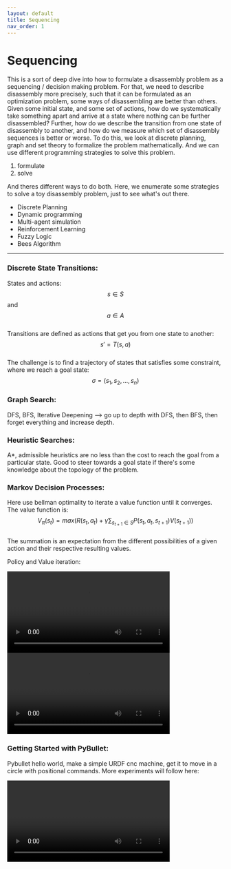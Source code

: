 ```yaml
---
layout: default
title: Sequencing
nav_order: 1
---
```


# Sequencing

This is a sort of deep dive into how to formulate a disassembly problem as a sequencing / decision making problem. For that, we need to describe disassembly more precisely, such that it can be formulated as an optimization problem, some ways of disassembling are better than others. Given some initial state, and some set of actions, how do we systematically take something apart and arrive at a state where nothing can be further disassembled? Further, how do we describe the transition from one state of disassembly to another, and how do we measure which set of disassembly sequences is better or worse. To do this, we look at discrete planning, graph and set theory to formalize the problem mathematically. And we can use different programming strategies to solve this problem. 
1.  formulate
2.  solve

And theres different ways to do both. Here, we enumerate some strategies to solve a toy disassembly problem, just to see what's out there. 

* Discrete Planning
* Dynamic programming
* Multi-agent simulation
* Reinforcement Learning
* Fuzzy Logic 
* Bees Algorithm

---

### Discrete State Transitions:
States and actions:  
$$ s \in S$$ and $$ a \in A $$  
Transitions are defined as actions that get you from one state to another:  
$$ s' = T(s,a)$$  
The challenge is to find a trajectory of states that satisfies some constraint, where we reach a goal state:  
$$ \sigma = (s_1, s_2, ...,s_n)$$  
### Graph Search:<br>
DFS, BFS, Iterative Deepening --> go up to depth with DFS, then BFS, then forget everything and increase depth.<br>
### Heuristic Searches:<br>
A*, admissible heuristics are no less than the cost to reach the goal from a particular state. Good to steer towards a goal state if there's some knowledge about the topology of the problem. 

### Markov Decision Processes: <br>
Here use bellman optimality to iterate a value function until it converges. The value function is:  
$$V_\pi(s_t) = max \left(R(s_t,a_t) + \gamma \sum_{s_{t+1}\in S}P(s_t,a_t,s_{t+1})V(s_{t+1})\right) $$  
The summation is an expectation from the different possibilities of a given action and their respective resulting values.

<p>Policy and Value iteration:</p>
<video controls="" width="75%">
    <source src="../../assets/videos/policy.mp4" type="video/mp4"/>
</video>
<video controls="" width="75%">
    <source src="../../assets/videos/value.mp4" type="video/mp4"/>
</video>

### Getting Started with PyBullet: <br>
Pybullet hello world, make a simple URDF cnc machine, get it to move in a circle with positional commands.
More experiments will follow here:<br>

<video controls="" width="75%">
    <source src="../../assets/videos/pb_test.mp4" type="video/mp4"/>
</video>

